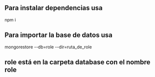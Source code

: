 ## Para instalar dependencias usa
npm i
## Para importar la base de datos usa
mongorestore --db=role --dir=ruta_de_role 
## role está en la carpeta database con el nombre role